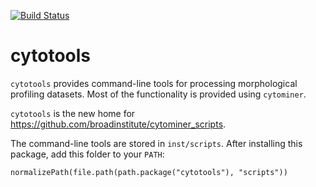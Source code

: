 [![Build Status](https://travis-ci.org/cytomining/cytominer.png?branch=master)](https://travis-ci.org/cytomining/cytominer) 

cytotools
=========

`cytotools` provides command-line tools for processing morphological profiling datasets. Most of the functionality is provided using `cytominer`.

`cytotools` is the new home for <https://github.com/broadinstitute/cytominer_scripts>. 

The command-line tools are stored in `inst/scripts`. After installing this package, 
add this folder to your `PATH`:

```{r}
normalizePath(file.path(path.package("cytotools"), "scripts"))
```

